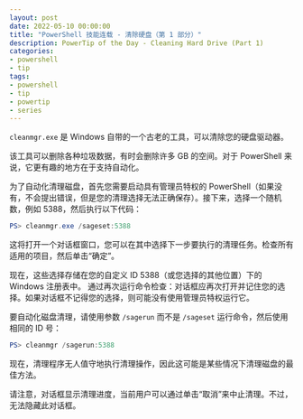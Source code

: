 ```yaml
---
layout: post
date: 2022-05-10 00:00:00
title: "PowerShell 技能连载 - 清除硬盘（第 1 部分）"
description: PowerTip of the Day - Cleaning Hard Drive (Part 1)
categories:
- powershell
- tip
tags:
- powershell
- tip
- powertip
- series
---
```

`cleanmgr.exe` 是 Windows 自带的一个古老的工具，可以清除您的硬盘驱动器。

该工具可以删除各种垃圾数据，有时会删除许多 GB 的空间。对于 PowerShell 来说，它更有趣的地方在于支持自动化。

为了自动化清理磁盘，首先您需要启动具有管理员特权的 PowerShell（如果没有，不会提出错误，但是您的清理选择无法正确保存）。接下来，选择一个随机数，例如 5388，然后执行以下代码：

```powershell
PS> cleanmgr.exe /sageset:5388 
```

这将打开一个对话框窗口，您可以在其中选择下一步要执行的清理任务。检查所有适用的项目，然后单击“确定”。

现在，这些选择存储在您的自定义 ID 5388（或您选择的其他位置）下的 Windows 注册表中。 通过再次运行命令检查：对话框应再次打开并记住您的选择。如果对话框不记得您的选择，则可能没有使用管理员特权运行它。

要自动化磁盘清理，请使用参数 `/sagerun` 而不是 `/sageset` 运行命令，然后使用相同的 ID 号：

```powershell
PS> cleanmgr /sagerun:5388
```

现在，清理程序无人值守地执行清理操作，因此这可能是某些情况下清理磁盘的最佳方法。

请注意，对话框显示清理进度，当前用户可以通过单击“取消”来中止清理。不过，无法隐藏此对话框。

<!--本文国际来源：[Cleaning Hard Drive (Part 1)](https://community.idera.com/database-tools/powershell/powertips/b/tips/posts/cleaning-hard-drive-part-1)-->

